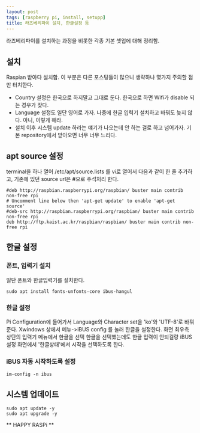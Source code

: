 ```yaml
---
layout: post
tags: [raspberry pi, install, setupp]
title: 라즈베리파이 설치, 한글설정 등
---
```


라즈베리파이를 설치하는 과정을 비롯한 각종 기본 셋업에 대해 정리함.

## 설치

Raspian 받아다 설치함. 이 부분은 다른 포스팅들이 많으니 생략하나 몇가지 주의할 점만 터치한다.
- Country 설정은 한국으로 하지말고 그대로 둔다. 한국으로 하면 Wifi가 disable 되는 경우가 잦다.
- Language 설정도 일단 영어로 가자. 나중에 한글 입력기 설치하고 바꿔도 늦지 않다. 아니, 이렇게 해라.
- 설치 이후 시스템 update 하라는 얘기가 나오는데 안 하는 걸로 하고 넘어가자. 기본 repository에서 받아오면 너무 너무 느리다.

## apt source 설정

terminal을 하나 열어 /etc/apt/source.lists 를 vi로 열어서 다음과 같이 한 줄 추가하고, 기존에 있던 source url은 #으로 주석처리 한다.

```
#deb http://raspbian.raspberrypi.org/raspbian/ buster main contrib non-free rpi
# Uncomment line below then 'apt-get update' to enable 'apt-get source'
#deb-src http://raspbian.raspberrypi.org/raspbian/ buster main contrib non-free rpi
deb http://ftp.kaist.ac.kr/raspbian/raspbian/ buster main contrib non-free rpi
```


## 한글 설정

### 폰트, 입력기 설치
일단 폰트와 한글입력기를 설치한다.
```
sudo apt install fonts-unfonts-core ibus-hangul
```

### 한글 설정
Pi Configuration에 들어가서 Language와 Character set을 'ko'와 'UTF-8'로 바꿔준다.
Xwindows 상에서 메뉴->iBUS config 를 눌러 한글을 설정한다.
화면 최우측 상단의 입력기 메뉴에서 한글을 선택
한글을 선택했는데도 한글 입력이 안되걸랑 iBUS 설정 화면에서 '한글상태'에서 시작을 선택하도록 한다.

### iBUS 자동 시작하도록 설정
```
im-config -n ibus
```

## 시스템 업데이트

``` 
sudo apt update -y
sudo apt upgrade -y
```

** HAPPY RASPi **

